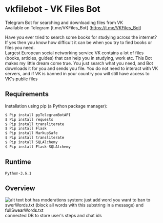 # vkfilebot - VK Files Bot
Telegram Bot for searching and downloading files from VK <br>
Available on Telegram [t.me/VKFiles_Bot] (https://t.me/VKFiles_Bot) <br>

Have you ever tried to search some books for studying across the internet? If yes then you know how difficult it can be when you try to find books or files you need.<br> Largest European social networking service VK contains a lot of files (books, articles, guides) that can help you in studying, work etc.
This Bot makes my little dream come true. You just search what you need, and Bot downloads it for you and sends you file.
You do not need to interact with VK servers, and if VK is banned in your country you will still have access to VK's public files


## Requirements
Installation using pip (a Python package manager): <br>

```Bash
$ Pip install pyTelegramBotAPI
$ Pip install requests
$ Pip install transliterate
$ Pip install Flask
$ Pip install MarkupSafe
$ Pip install transliterate
$ Pip install SQLAlchemy
$ Pip install Flask-SQLAlchemy
```
## Runtime
```Python-3.6.1```

## Overview
![alt text](https://raw.githubusercontent.com/ddci/vkfilebot/master/img/overview.jpg "Preview")
bot has moderations system: just add word you want to ban to swerWords.txt (block all words with this substring in a mesasge) and fullSwearWords.txt <br>
connected DB to store user's steps and chat ids <br>
